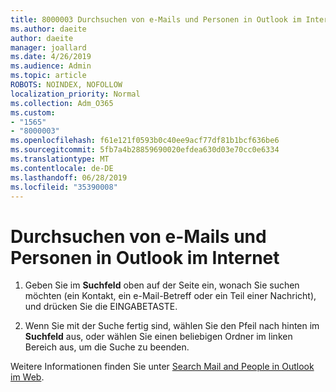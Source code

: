 ```yaml
---
title: 8000003 Durchsuchen von e-Mails und Personen in Outlook im Internet
ms.author: daeite
author: daeite
manager: joallard
ms.date: 4/26/2019
ms.audience: Admin
ms.topic: article
ROBOTS: NOINDEX, NOFOLLOW
localization_priority: Normal
ms.collection: Adm_O365
ms.custom:
- "1565"
- "8000003"
ms.openlocfilehash: f61e121f0593b0c40ee9acf77df81b1bcf636be6
ms.sourcegitcommit: 5fb7a4b28859690020efdea630d03e70cc0e6334
ms.translationtype: MT
ms.contentlocale: de-DE
ms.lasthandoff: 06/28/2019
ms.locfileid: "35390008"
---
```

# <a name="search-mail-and-people-on-outlook-on-the-web"></a>Durchsuchen von e-Mails und Personen in Outlook im Internet

1. Geben Sie im **Suchfeld** oben auf der Seite ein, wonach Sie suchen möchten (ein Kontakt, ein e-Mail-Betreff oder ein Teil einer Nachricht), und drücken Sie die EINGABETASTE.

2. Wenn Sie mit der Suche fertig sind, wählen Sie den Pfeil nach hinten im **Suchfeld** aus, oder wählen Sie einen beliebigen Ordner im linken Bereich aus, um die Suche zu beenden.

Weitere Informationen finden Sie unter [Search Mail and People in Outlook im Web](https://support.office.com/article/b27e5eb7-3255-4c61-bf16-1c6a16bc2e6b).
